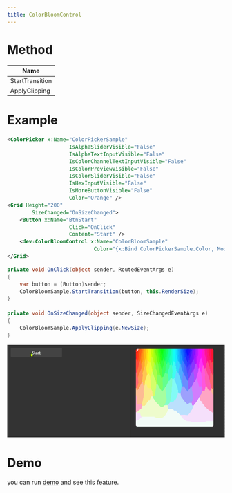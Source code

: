 ```yaml
---
title: ColorBloomControl
---
```


# Method

|Name|
|-|
|StartTransition|
|ApplyClipping|

# Example

```xml
<ColorPicker x:Name="ColorPickerSample"
                    IsAlphaSliderVisible="False"
                    IsAlphaTextInputVisible="False"
                    IsColorChannelTextInputVisible="False"
                    IsColorPreviewVisible="False"
                    IsColorSliderVisible="False"
                    IsHexInputVisible="False"
                    IsMoreButtonVisible="False"
                    Color="Orange" />
<Grid Height="200"
        SizeChanged="OnSizeChanged">
    <Button x:Name="BtnStart"
                    Click="OnClick"
                    Content="Start" />
    <dev:ColorBloomControl x:Name="ColorBloomSample"
                            Color="{x:Bind ColorPickerSample.Color, Mode=OneWay}" />
</Grid>

```

```cs
private void OnClick(object sender, RoutedEventArgs e)
{
    var button = (Button)sender;
    ColorBloomSample.StartTransition(button, this.RenderSize);
}

private void OnSizeChanged(object sender, SizeChangedEventArgs e)
{
    ColorBloomSample.ApplyClipping(e.NewSize);
}
```

![DevWinUI](https://raw.githubusercontent.com/ghost1372/DevWinUI-Resources/refs/heads/main/DevWinUI-Docs/ColorBloomControl.gif)

# Demo
you can run [demo](https://github.com/Ghost1372/DevWinUI) and see this feature.
